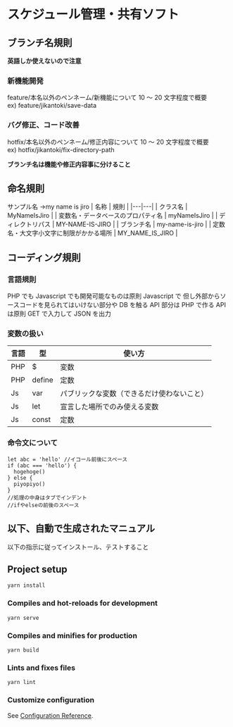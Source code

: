# スケジュール管理・共有ソフト

## ブランチ名規則

**英語しか使えないので注意**

### 新機能開発

feature/本名以外のペンネーム/新機能について 10 ～ 20 文字程度で概要  
ex) feature/jikantoki/save-data

### バグ修正、コード改善

hotfix/本名以外のペンネーム/修正内容について 10 ～ 20 文字程度で概要  
ex) hotfix/jikantoki/fix-directory-path

**ブランチ名は機能や修正内容事に分けること**

## 命名規則

サンプル名 →my name is jiro
| 名称 | 規則 |
|---|---|
| クラス名 | MyNameIsJiro |
| 変数名・データベースのプロパティ名 | myNameIsJiro |
| ディレクトリパス | MY-NAME-IS-JIRO |
| ブランチ名 | my-name-is-jiro |
| 定数名・大文字小文字に制限がかかる場所 | MY_NAME_IS_JIRO |

## コーディング規則

### 言語規則

PHP でも Javascript でも開発可能なものは原則 Javascript で
但し外部からソースコードを見られてはいけない部分や DB を触る API 部分は PHP で作る
API は原則 GET で入力して JSON を出力

### 変数の扱い

| 言語 | 型     | 使い方                                     |
| ---- | ------ | ------------------------------------------ |
| PHP  | $      | 変数                                       |
| PHP  | define | 定数                                       |
| Js   | var    | パブリックな変数（できるだけ使わないこと） |
| Js   | let    | 宣言した場所でのみ使える変数               |
| Js   | const  | 定数                                       |

### 命令文について

```
let abc = 'hello' //イコール前後にスペース
if (abc === 'hello') {
  hogehoge()
} else {
  piyopiyo()
}
//処理の中身はタブでインデント
//ifやelseの前後のスペース
```

## 以下、自動で生成されたマニュアル

以下の指示に従ってインストール、テストすること

## Project setup

```
yarn install
```

### Compiles and hot-reloads for development

```
yarn serve
```

### Compiles and minifies for production

```
yarn build
```

### Lints and fixes files

```
yarn lint
```

### Customize configuration

See [Configuration Reference](https://cli.vuejs.org/config/).
